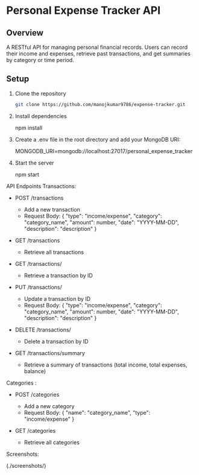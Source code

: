 # Personal Expense Tracker API

## Overview
A RESTful API for managing personal financial records. Users can record their income and expenses, retrieve past transactions, and get summaries by category or time period.

## Setup

1. Clone the repository
   ```bash
   git clone https://github.com/manojkumar9786/expense-tracker.git

2. Install dependencies

   npm install

3. Create a .env file in the root directory and add your MongoDB URI:

   MONGODB_URI=mongodb://localhost:27017/personal_expense_tracker

4. Start the server

   npm start

API Endpoints
Transactions:
 - POST /transactions

     - Add a new transaction
     - Request Body: { "type": "income/expense", "category": "category_name", "amount": number, "date": "YYYY-MM-DD", "description":             "description" }

 - GET /transactions

     - Retrieve all transactions

 - GET /transactions/

     - Retrieve a transaction by ID

 - PUT /transactions/

     - Update a transaction by ID
     - Request Body: { "type": "income/expense", "category": "category_name", "amount": number, "date": "YYYY-MM-DD", "description":     "description" }

 - DELETE /transactions/

     - Delete a transaction by ID

 - GET /transactions/summary

     - Retrieve a summary of transactions (total income, total expenses, balance)


Categories :
 - POST /categories

     - Add a new category
     - Request Body: { "name": "category_name", "type": "income/expense" }

 - GET /categories

     - Retrieve all categories


Screenshots:

(./screenshots/)